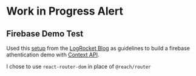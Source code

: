 # Work in Progress Alert

## Firebase Demo Test

Used this [setup](https://blog.logrocket.com/user-authentication-firebase-react-apps/) from the [LogRocket Blog](https://logrocket.com/) as guidelines to build a firebase athentication demo with [Context API](https://reactjs.org/docs/context.html).

I chose to use `react-router-dom` in place of `@reach/router`
